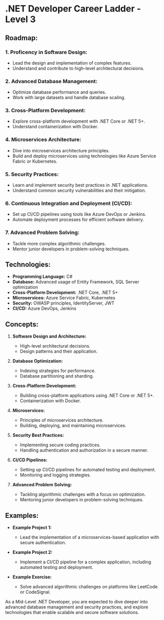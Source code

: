 # .NET Developer Career Ladder - Level 3

## Roadmap:

### 1. Proficency in Software Design:
   - Lead the design and implementation of complex features.
   - Understand and contribute to high-level architectural decisions.

### 2. Advanced Database Management:
   - Optimize database performance and queries.
   - Work with large datasets and handle database scaling.

### 3. Cross-Platform Development:
   - Explore cross-platform development with .NET Core or .NET 5+.
   - Understand containerization with Docker.

### 4. Microservices Architecture:
   - Dive into microservices architecture principles.
   - Build and deploy microservices using technologies like Azure Service Fabric or Kubernetes.

### 5. Security Practices:
   - Learn and implement security best practices in .NET applications.
   - Understand common security vulnerabilities and their mitigation.

### 6. Continuous Integration and Deployment (CI/CD):
   - Set up CI/CD pipelines using tools like Azure DevOps or Jenkins.
   - Automate deployment processes for efficient software delivery.

### 7. Advanced Problem Solving:
   - Tackle more complex algorithmic challenges.
   - Mentor junior developers in problem-solving techniques.

## Technologies:

- **Programming Language:** C#
- **Database:** Advanced usage of Entity Framework, SQL Server optimization
- **Cross-Platform Development:** .NET Core, .NET 5+
- **Microservices:** Azure Service Fabric, Kubernetes
- **Security:** OWASP principles, IdentityServer, JWT
- **CI/CD:** Azure DevOps, Jenkins

## Concepts:

1. **Software Design and Architecture:**
   - High-level architectural decisions.
   - Design patterns and their application.

2. **Database Optimization:**
   - Indexing strategies for performance.
   - Database partitioning and sharding.

3. **Cross-Platform Development:**
   - Building cross-platform applications using .NET Core or .NET 5+.
   - Containerization with Docker.

4. **Microservices:**
   - Principles of microservices architecture.
   - Building, deploying, and maintaining microservices.

5. **Security Best Practices:**
   - Implementing secure coding practices.
   - Handling authentication and authorization in a secure manner.

6. **CI/CD Pipelines:**
   - Setting up CI/CD pipelines for automated testing and deployment.
   - Monitoring and logging strategies.

7. **Advanced Problem Solving:**
   - Tackling algorithmic challenges with a focus on optimization.
   - Mentoring junior developers in problem-solving techniques.

## Examples:

- **Example Project 1:**
   - Lead the implementation of a microservices-based application with secure authentication.

- **Example Project 2:**
   - Implement a CI/CD pipeline for a complex application, including automated testing and deployment.

- **Example Exercise:**
   - Solve advanced algorithmic challenges on platforms like LeetCode or CodeSignal.

As a Mid-Level .NET Developer, you are expected to dive deeper into advanced database management and security practices, and explore technologies that enable scalable and secure software solutions.